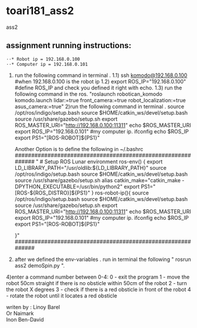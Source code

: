 # toari181_ass2
ass2
## assignment running instructions:
	⋅⋅* Robot ip = 192.168.0.100
	⋅⋅* Computer ip = 192.168.0.101	
1) run the following command in terminal .
	1.1) ssh komodo@192.168.0.100  #when 192.168.0.100 is the robot ip
	1.2) export ROS_IP="192.168.0.100" #define ROS_IP and check you defined it right with echo.
	1.3) run the following command in the ros.
		"roslaunch robotican_komodo komodo.launch lidar:=true front_camera:=true robot_localization:=true asus_camera:=true"
2)run the following command in terminal .
	source /opt/ros/indigo/setup.bash
    source $HOME/catkin_ws/devel/setup.bash
    source /usr/share/gazebo/setup.sh
	export ROS_MASTER_URI="http://192.168.0.100:11311"
	echo $ROS_MASTER_URI
	export ROS_IP="192.168.0.101"  #my computer ip. ifconfig
	echo $ROS_IP
	export PS1="[ROS-ROBOT]${PS1}"

	Another Option is to define the following in ~/.bashrc
	############################################################
"	# Setup ROS Lunar environment
	ros-env() {
	  export LD_LIBRARY_PATH="/usr/oldlib:${LD_LIBRARY_PATH}"
	    source /opt/ros/indigo/setup.bash
	      source $HOME/catkin_ws/devel/setup.bash
	        source /usr/share/gazebo/setup.sh
	          alias catkin_make="catkin_make -DPYTHON_EXECUTABLE=/usr/bin/python2"
	    	export PS1="[ROS-${ROS_DISTRO}]${PS1}"
	}
	ros-robot-ip(){
		source /opt/ros/indigo/setup.bash
	    source $HOME/catkin_ws/devel/setup.bash
	    source /usr/share/gazebo/setup.sh
		export ROS_MASTER_URI="http://192.168.0.100:11311"
		echo $ROS_MASTER_URI
		export ROS_IP="192.168.0.101"  #my computer ip. ifconfig
		echo $ROS_IP
		export PS1="[ROS-ROBOT]${PS1}"

	}"
	############################################################	
3) after we defined the env-variables . run in terminal the following " rosrun ass2 demoSpin.py ". 

4)enter a command number between 0-4:
0 - exit the program
1 - move the robot 50cm straight if there is no obsticle within 50cm of the robot
2 - turn the robot X degrees
3 - check if there is a red obsticle in front of the robot
4 - rotate the robot until it locates a red obsticle

writen by :
			Linoy Barel			
			Or Naimark			
			Inon Ben-David		
